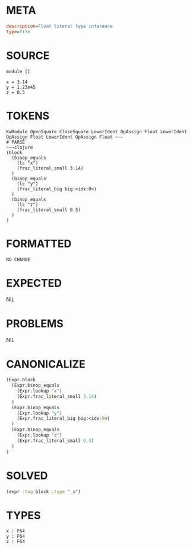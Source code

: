 # META
~~~ini
description=Float literal type inference
type=file
~~~
# SOURCE
~~~roc
module []

x = 3.14
y = 1.23e45
z = 0.5
~~~
# TOKENS
~~~text
KwModule OpenSquare CloseSquare LowerIdent OpAssign Float LowerIdent OpAssign Float LowerIdent OpAssign Float ~~~
# PARSE
~~~clojure
(block
  (binop_equals
    (lc "x")
    (frac_literal_small 3.14)
  )
  (binop_equals
    (lc "y")
    (frac_literal_big big:<idx:0>)
  )
  (binop_equals
    (lc "z")
    (frac_literal_small 0.5)
  )
)
~~~
# FORMATTED
~~~roc
NO CHANGE
~~~
# EXPECTED
NIL
# PROBLEMS
NIL
# CANONICALIZE
~~~clojure
(Expr.block
  (Expr.binop_equals
    (Expr.lookup "x")
    (Expr.frac_literal_small 3.14)
  )
  (Expr.binop_equals
    (Expr.lookup "y")
    (Expr.frac_literal_big big:<idx:0>)
  )
  (Expr.binop_equals
    (Expr.lookup "z")
    (Expr.frac_literal_small 0.5)
  )
)
~~~
# SOLVED
~~~clojure
(expr :tag block :type "_a")
~~~
# TYPES
~~~roc
x : F64
y : F64
z : F64
~~~
